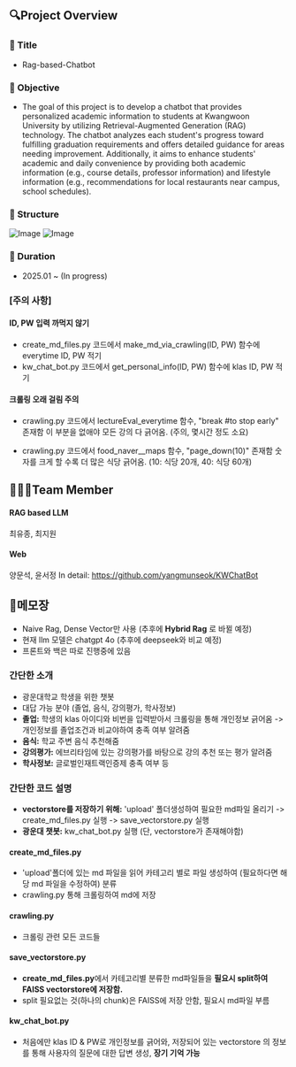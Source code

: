 ## 🔍Project Overview

### 📌 Title
- Rag-based-Chatbot

### 📌 Objective
- The goal of this project is to develop a chatbot that provides personalized academic information to students at Kwangwoon University by utilizing Retrieval-Augmented Generation (RAG) technology. The chatbot analyzes each student's progress toward fulfilling graduation requirements and offers detailed guidance for areas needing improvement. Additionally, it aims to enhance students' academic and daily convenience by providing both academic information (e.g., course details, professor information) and lifestyle information (e.g., recommendations for local restaurants near campus, school schedules).

### 📌 Structure
![Image](https://github.com/user-attachments/assets/9f1b6372-eb7f-4e88-b16c-e157e98c4855)
![Image](https://github.com/user-attachments/assets/7c43a3da-a7e4-41ed-b13f-9253739a1594)

### 📌 Duration
- 2025.01 ~ (In progress)

### [주의 사항]
#### ID, PW 입력 까먹지 않기
- create_md_files.py 코드에서 make_md_via_crawling(ID, PW) 함수에 everytime ID, PW 적기 
- kw_chat_bot.py 코드에서 get_personal_info(ID, PW) 함수에 klas ID, PW 적기


#### 크롤링 오래 걸림 주의
- crawling.py 코드에서 lectureEval_everytime 함수, "break #to stop early" 존재함
이 부분을 없애야 모든 강의 다 긁어옴. (주의, 몇시간 정도 소요)

-  crawling.py 코드에서 food_naver__maps 함수, "page_down(10)" 존재함
숫자를 크게 할 수록 더 많은 식당 긁어옴. (10: 식당 20개, 40: 식당 60개)


## 🧑‍🤝‍🧑Team Member
#### RAG based LLM
최유종, 최지원 

#### Web 
양문석, 윤서정 
In detail: https://github.com/yangmunseok/KWChatBot 


## 📝메모장

- Naive Rag, Dense Vector만 사용 (추후에 **Hybrid Rag** 로 바뀔 예정)
- 현재 llm 모델은 chatgpt 4o (추후에 deepseek와 비교 예정)
- 프론트와 백은 따로 진행중에 있음


### 간단한 소개
- 광운대학교 학생을 위한 챗봇
- 대답 가능 분야 (졸업, 음식, 강의평가, 학사정보)
- **졸업:** 학생의 klas 아이디와 비번을 입력받아서 크롤링을 통해 개인정보 긁어옴 -> 개인정보를 졸업조건과 비교야하여 충족 여부 알려줌
- **음식:** 학교 주변 음식 추천해줌
- **강의평가:** 에브리타임에 있는 강의평가를 바탕으로 강의 추천 또는 평가 알려줌
- **학사정보:** 글로벌인재트랙인증제 충족 여부 등



### 간단한 코드 설명
- **vectorstore를 저장하기 위해:** 'upload' 폴더생성하여 필요한 md파일 올리기 -> create_md_files.py 실행 -> save_vectorstore.py 실행
- **광운대 챗봇:** kw_chat_bot.py 실행 (단, vectorstore가 존재해야함) 


#### **create_md_files.py**
- 'upload'폴더에 있는 md 파일을 읽어 카테고리 별로 파일 생성하여 (필요하다면 해당 md 파일을 수정하여) 분류  
- crawling.py 통해 크롤링하여 md에 저장

#### **crawling.py**
- 크롤링 관련 모든 코드들


#### **save_vectorstore.py**
- **create_md_files.py**에서 카테고리별 분류한 md파일들을 **필요시 split하여 FAISS vectorstore에 저장함.**
- split 필요없는 것(하나의 chunk)은 FAISS에 저장 안함, 필요시 md파일 부름 


#### **kw_chat_bot.py**
- 처음에만 klas ID & PW로 개인정보를 긁어와, 저장되어 있는 vectorstore 의 정보를 통해 사용자의 질문에 대한 답변 생성, **장기 기억 가능** 





